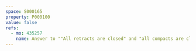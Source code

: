 ```yaml
---
space: S000165
property: P000100
value: false
refs:
  - mo: 435257
    name: Answer to ""All retracts are closed" and "all compacts are closed""
---
```


